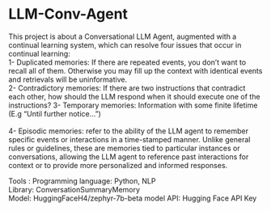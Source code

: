 # LLM-Conv-Agent

This project is about a Conversational LLM Agent, augmented with a continual learning system, which can resolve four issues that occur in continual learning: <br>
1- Duplicated memories: If there are repeated events, you don’t want to recall all of them. Otherwise you may fill up the context with identical events and retrievals will be uninformative. <br>
2- Contradictory memories: If there are two instructions that contradict each other, how should the LLM respond when it should execute one of the instructions? 
3- Temporary memories: Information with some finite lifetime (E.g “Until further notice…”)  
<br>
4- Episodic memories: refer to the ability of the LLM agent to remember specific events or interactions in a time-stamped manner. Unlike general rules or guidelines, these are memories tied to particular instances or conversations, allowing the LLM agent to reference past interactions for context or to provide more personalized and informed responses. <br>

Tools :
Programming language: Python, NLP <br>
Library: ConversationSummaryMemory <br>
Model: HuggingFaceH4/zephyr-7b-beta model API: Hugging Face API Key 
